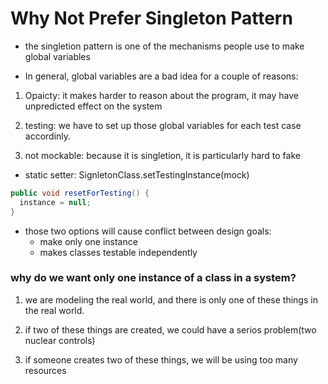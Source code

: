 # Why Not Prefer Singleton Pattern

- the singletion pattern is one of the mechanisms people use to make global variables

- In general, global variables are a bad idea for a couple of reasons:

1. Opaicty: it makes harder to reason about the program, it may have unpredicted
   effect on the system

2. testing: we have to set up those global variables for each test case accordinly.

3. not mockable: because it is singletion, it is particularly hard to fake

- static setter: SignletonClass.setTestingInstance(mock)


```java
public void resetForTesting() {
  instance = null;
}
```

- those two options will cause conflict between design goals:
  - make only one instance
  - makes classes testable independently

### why do we want only one instance of a class in a system?

1. we are modeling the real world, and there is only one of these things in the real world.

2. if two of these things are created, we could have a serios problem(two nuclear controls)

3. if someone creates two of these things, we will be using too many resources
